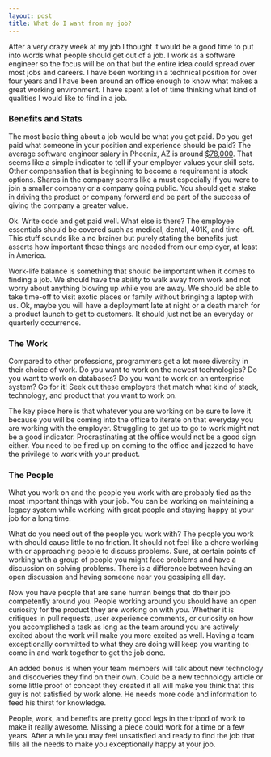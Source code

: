 ```yaml
---
layout: post
title: What do I want from my job?
---
```


After a very crazy week at my job I thought it would be a good time to put into
words what people should get out of a job. I work as a software engineer so the focus
will be on that but the entire idea could spread over most jobs and careers.
I have been working in a technical position for over four years and I have been
around an office enough to know what makes a great working environment. I have
spent a lot of time thinking what kind of qualities I would like to find in a job.

### Benefits and Stats

The most basic thing about a job would be what you get paid. Do you get paid what
someone in your position and experience should be paid? The average software engineer
salary in Phoenix, AZ is around [$78,000](http://www.glassdoor.com/Salaries/phoenix-software-engineer-salary-SRCH_IL.0,7_IM678_KO8,25.htm).
That seems like a simple indicator to tell if your employer values your
skill sets. Other compensation that is beginning to become a requirement is stock
options. Shares in the company seems like a must especially if you were to join a
smaller company or a company going public. You should get a stake in driving the
product or company forward and be part of the success of giving the company a
greater value.

Ok. Write code and get paid well. What else is there? The employee essentials
should be covered such as medical, dental, 401K, and time-off. This stuff sounds
like a no brainer but purely stating the benefits just asserts how important these things
are needed from our employer, at least in America.

Work-life balance is something that should be important when it comes to finding a job.
We should have the ability to walk away from work and not worry about anything
blowing up while you are away. We should be able to take time-off to visit exotic
places or family without bringing a laptop with us. Ok, maybe you will
have a deployment late at night or a death march for a product launch to get to
customers. It should just not be an everyday or quarterly occurrence.

### The Work

Compared to other professions, programmers get a lot more diversity in their choice
of work. Do you want to work on the newest technologies? Do you want to work on
databases? Do you want to work on an enterprise system? Go for it! Seek out these
employers that match what kind of stack, technology, and product that you want to
work on.

The key piece here is that whatever you are working on be sure to love it because
you will be coming into the office to iterate on that everyday you are working with
the employer. Struggling to get up to go to work might not be a good indicator.
Procrastinating at the office would not be a good sign either. You need to be fired
up on coming to the office and jazzed to have the privilege to work with your product.

### The People

What you work on and the people you work with are probably tied as the most
important things with your job. You can be working on maintaining a legacy system while
working with great people and staying happy at your job for a long time.

What do you need out of the people you work with? The people you work with should cause
little to no friction. It should not feel like a chore working with or approaching
people to discuss problems. Sure, at certain points of working with a group of people
you might face problems and have a discussion on solving problems. There is a difference
between having an open discussion and having someone near you gossiping all day.

Now you have people that are sane human beings that do their job competently around you.
People working around you should have an open curiosity for the product they are working
on with you. Whether it is critiques in pull requests, user experience comments, or curiosity
on how you accomplished a task as long as the team around you are actively excited about
the work will make you more excited as well. Having a team exceptionally committed to what
they are doing will keep you wanting to come in and work together to get the job done.

An added bonus is when your team members will talk about new technology and discoveries they
find on their own. Could be a new technology article or some little proof of concept they
created it all will make you think that this guy is not satisfied by work alone. He
needs more code and information to feed his thirst for knowledge.

People, work, and benefits are pretty good legs in the tripod of work to make it really awesome.
Missing a piece could work for a time or a few years. After a while you may feel unsatisfied
and ready to find the job that fills all the needs to make you exceptionally happy at your job.
